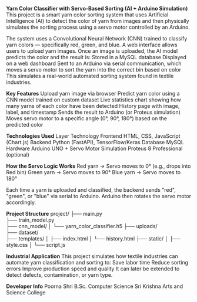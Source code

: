 **Yarn Color Classifier with Servo-Based Sorting (AI + Arduino Simulation)**
This project is a smart yarn color sorting system that uses Artificial Intelligence (AI) to detect the color of yarn from images and then physically simulates the sorting process using a servo motor controlled by an Arduino.

The system uses a Convolutional Neural Network (CNN) trained to classify yarn colors — specifically red, green, and blue. A web interface allows users to upload yarn images. Once an image is uploaded, the AI model predicts the color and the result is:
Stored in a MySQL database
Displayed on a web dashboard
Sent to an Arduino via serial communication, which moves a servo motor to sort the yarn into the correct bin based on color
This simulates a real-world automated sorting system found in textile industries.

**Key Features**
Upload yarn image via browser
Predict yarn color using a CNN model trained on custom dataset
Live statistics chart showing how many yarns of each color have been detected
History page with image, label, and timestamp
Sends the result to Arduino (or Proteus simulation)
Moves servo motor to a specific angle (0°, 90°, 180°) based on the predicted color

**Technologies Used**
Layer	Technology
Frontend	HTML, CSS, JavaScript (Chart.js)
Backend	Python (FastAPI), TensorFlow/Keras
Database	MySQL
Hardware	Arduino UNO + Servo Motor
Simulation	Proteus 8 Professional (optional)

**How the Servo Logic Works**
Red yarn → Servo moves to 0° (e.g., drops into Red bin)
Green yarn → Servo moves to 90°
Blue yarn → Servo moves to 180°

Each time a yarn is uploaded and classified, the backend sends "red", "green", or "blue" via serial to Arduino. Arduino then rotates the servo motor accordingly.

**Project Structure**
project/
├── main.py              
├── train_model.py         
├── cnn_model/
│   └── yarn_color_classifier.h5
├── uploads/               
├── dataset/               
├── templates/
│   ├── index.html
│   └── history.html
├── static/
│   ├── style.css
│   └── script.js

**Industrial Application**
This project simulates how textile industries can automate yarn classification and sorting to:
Save labor time
Reduce sorting errors
Improve production speed and quality
It can later be extended to detect defects, contamination, or yarn type.

**Developer Info**
Poorna Shri
B.Sc. Computer Science
Sri Krishna Arts and Science College

